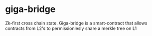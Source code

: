 # giga-bridge
Zk-first cross chain state. 
Giga-bridge is a smart-contract that allows contracts from L2's to permissionlesly share a merkle tree on L1

